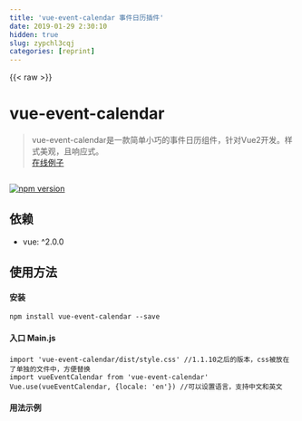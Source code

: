 ```yaml
---
title: 'vue-event-calendar 事件日历插件' 
date: 2019-01-29 2:30:10
hidden: true
slug: zypchl3cqj
categories: [reprint]
---
```


{{< raw >}}

                    
<h1 id="articleHeader0">vue-event-calendar</h1>
<blockquote><p>vue-event-calendar是一款简单小巧的事件日历组件，针对Vue2开发。样式美观，且响应式。<br><a href="http://geoffzhu.cn/vue-event-calendar/" rel="nofollow noreferrer" target="_blank">在线例子</a></p></blockquote>
<p><span class="img-wrap"><img data-src="/img/remote/1460000007898860?w=591&amp;h=415" src="https://static.alili.tech/img/remote/1460000007898860?w=591&amp;h=415" alt="" title="" style="cursor: pointer; display: inline;"></span></p>
<p><a href="https://www.npmjs.com/package/vue-event-calendar" rel="nofollow noreferrer" target="_blank"><span class="img-wrap"><img data-src="/img/remote/1460000007898861" src="https://static.alili.tech/img/remote/1460000007898861" alt="npm version" title="npm version" style="cursor: pointer; display: inline;"></span></a></p>
<h2 id="articleHeader1">依赖</h2>
<ul><li>vue: ^2.0.0</li></ul>
<h2 id="articleHeader2">使用方法</h2>
<h4>安装</h4>
<div class="widget-codetool" style="display:none;">
      <div class="widget-codetool--inner">
      <span class="selectCode code-tool" data-toggle="tooltip" data-placement="top" title="" data-original-title="全选"></span>
      <span type="button" class="copyCode code-tool" data-toggle="tooltip" data-placement="top" data-clipboard-text=" npm install vue-event-calendar --save" title="" data-original-title="复制"></span>
      <span type="button" class="saveToNote code-tool" data-toggle="tooltip" data-placement="top" title="" data-original-title="放进笔记"></span>
      </div>
      </div><pre class="hljs sql"><code class="sh" style="word-break: break-word; white-space: initial;"> npm <span class="hljs-keyword">install</span> vue-<span class="hljs-keyword">event</span>-calendar <span class="hljs-comment">--save</span></code></pre>
<h4>入口 Main.js</h4>
<div class="widget-codetool" style="display:none;">
      <div class="widget-codetool--inner">
      <span class="selectCode code-tool" data-toggle="tooltip" data-placement="top" title="" data-original-title="全选"></span>
      <span type="button" class="copyCode code-tool" data-toggle="tooltip" data-placement="top" data-clipboard-text="import 'vue-event-calendar/dist/style.css' //1.1.10之后的版本，css被放在了单独的文件中，方便替换
import vueEventCalendar from 'vue-event-calendar'
Vue.use(vueEventCalendar, {locale: 'en'}) //可以设置语言，支持中文和英文" title="" data-original-title="复制"></span>
      <span type="button" class="saveToNote code-tool" data-toggle="tooltip" data-placement="top" title="" data-original-title="放进笔记"></span>
      </div>
      </div><pre class="javascript hljs"><code class="javascript"><span class="hljs-keyword">import</span> <span class="hljs-string">'vue-event-calendar/dist/style.css'</span> <span class="hljs-comment">//1.1.10之后的版本，css被放在了单独的文件中，方便替换</span>
<span class="hljs-keyword">import</span> vueEventCalendar <span class="hljs-keyword">from</span> <span class="hljs-string">'vue-event-calendar'</span>
Vue.use(vueEventCalendar, {<span class="hljs-attr">locale</span>: <span class="hljs-string">'en'</span>}) <span class="hljs-comment">//可以设置语言，支持中文和英文</span></code></pre>
<h4>用法示例</h4>
<div class="widget-codetool" style="display:none;">
      <div class="widget-codetool--inner">
      <span class="selectCode code-tool" data-toggle="tooltip" data-placement="top" title="" data-original-title="全选"></span>
      <span type="button" class="copyCode code-tool" data-toggle="tooltip" data-placement="top" data-clipboard-text="<template>
  <vue-event-calendar :events=&quot;demoEvents&quot; @monthChanged=&quot;&quot; @dayChanged=&quot;&quot;></vue-event-calendar>
</template>

<script>
export default {
  data () {
    return {
      demoEvents: [{
        date: '2016/12/15',
        title: 'eat',
        desc: 'longlonglong description'
      },{
        date: '2016/11/12',
        title: 'this is a title'
      }]
    }
  },
  methods: {
    monthChange (month) {
      console.log(month)
    },
    dayChange (day) {
      console.log(day)
    }
  }
}
</script>" title="" data-original-title="复制"></span>
      <span type="button" class="saveToNote code-tool" data-toggle="tooltip" data-placement="top" title="" data-original-title="放进笔记"></span>
      </div>
      </div><pre class="hljs xml"><code class="vue"><span class="hljs-tag">&lt;<span class="hljs-name">template</span>&gt;</span>
  <span class="hljs-tag">&lt;<span class="hljs-name">vue-event-calendar</span> <span class="hljs-attr">:events</span>=<span class="hljs-string">"demoEvents"</span> @<span class="hljs-attr">monthChanged</span>=<span class="hljs-string">""</span> @<span class="hljs-attr">dayChanged</span>=<span class="hljs-string">""</span>&gt;</span><span class="hljs-tag">&lt;/<span class="hljs-name">vue-event-calendar</span>&gt;</span>
<span class="hljs-tag">&lt;/<span class="hljs-name">template</span>&gt;</span>

<span class="hljs-tag">&lt;<span class="hljs-name">script</span>&gt;</span><span class="javascript">
<span class="hljs-keyword">export</span> <span class="hljs-keyword">default</span> {
  data () {
    <span class="hljs-keyword">return</span> {
      <span class="hljs-attr">demoEvents</span>: [{
        <span class="hljs-attr">date</span>: <span class="hljs-string">'2016/12/15'</span>,
        <span class="hljs-attr">title</span>: <span class="hljs-string">'eat'</span>,
        <span class="hljs-attr">desc</span>: <span class="hljs-string">'longlonglong description'</span>
      },{
        <span class="hljs-attr">date</span>: <span class="hljs-string">'2016/11/12'</span>,
        <span class="hljs-attr">title</span>: <span class="hljs-string">'this is a title'</span>
      }]
    }
  },
  <span class="hljs-attr">methods</span>: {
    monthChange (month) {
      <span class="hljs-built_in">console</span>.log(month)
    },
    dayChange (day) {
      <span class="hljs-built_in">console</span>.log(day)
    }
  }
}
</span><span class="hljs-tag">&lt;/<span class="hljs-name">script</span>&gt;</span></code></pre>
<h2 id="articleHeader3">自定义事件模版（可以允许你展示更多信息）</h2>
<p>vue-event-calendar允许自定义事件模版，但是这个功能需要Vue 2.1.0版本以上才可以使用。原因是我试用了2.1.0以上才有的新功能作用域插槽(Scoped Slots)。</p>
<div class="widget-codetool" style="display:none;">
      <div class="widget-codetool--inner">
      <span class="selectCode code-tool" data-toggle="tooltip" data-placement="top" title="" data-original-title="全选"></span>
      <span type="button" class="copyCode code-tool" data-toggle="tooltip" data-placement="top" data-clipboard-text="<template>
  <vue-event-calendar :events=&quot;demoEvents&quot;>
      <template scope=&quot;props&quot;>
        <div v-for=&quot;(event, index) in props.showEvents&quot; class=&quot;event-item&quot;>
          <!-- 这里拿到的是传入的单个event所有数据 -->
          "{{"event"}}"
        </div>
      </template>
    </vue-event-calendar>
</template>

<script>
export default {
  data () {
    return {
      demoEvents: [{
        date: '2016/12/15',
        title: 'eat',
        desc: 'longlonglong description'
      },{
        date: '2016/11/12',
        title: 'this is a title'
      }]
    }
  }
}
</script>" title="" data-original-title="复制"></span>
      <span type="button" class="saveToNote code-tool" data-toggle="tooltip" data-placement="top" title="" data-original-title="放进笔记"></span>
      </div>
      </div><pre class="hljs django"><code class="vue"><span class="xml"><span class="hljs-tag">&lt;<span class="hljs-name">template</span>&gt;</span>
  <span class="hljs-tag">&lt;<span class="hljs-name">vue-event-calendar</span> <span class="hljs-attr">:events</span>=<span class="hljs-string">"demoEvents"</span>&gt;</span>
      <span class="hljs-tag">&lt;<span class="hljs-name">template</span> <span class="hljs-attr">scope</span>=<span class="hljs-string">"props"</span>&gt;</span>
        <span class="hljs-tag">&lt;<span class="hljs-name">div</span> <span class="hljs-attr">v-for</span>=<span class="hljs-string">"(event, index) in props.showEvents"</span> <span class="hljs-attr">class</span>=<span class="hljs-string">"event-item"</span>&gt;</span>
          <span class="hljs-comment">&lt;!-- 这里拿到的是传入的单个event所有数据 --&gt;</span>
          </span><span class="hljs-template-variable">"{{"event"}}"</span><span class="xml">
        <span class="hljs-tag">&lt;/<span class="hljs-name">div</span>&gt;</span>
      <span class="hljs-tag">&lt;/<span class="hljs-name">template</span>&gt;</span>
    <span class="hljs-tag">&lt;/<span class="hljs-name">vue-event-calendar</span>&gt;</span>
<span class="hljs-tag">&lt;/<span class="hljs-name">template</span>&gt;</span>

<span class="hljs-tag">&lt;<span class="hljs-name">script</span>&gt;</span><span class="javascript">
<span class="hljs-keyword">export</span> <span class="hljs-keyword">default</span> {
  data () {
    <span class="hljs-keyword">return</span> {
      <span class="hljs-attr">demoEvents</span>: [{
        <span class="hljs-attr">date</span>: <span class="hljs-string">'2016/12/15'</span>,
        <span class="hljs-attr">title</span>: <span class="hljs-string">'eat'</span>,
        <span class="hljs-attr">desc</span>: <span class="hljs-string">'longlonglong description'</span>
      },{
        <span class="hljs-attr">date</span>: <span class="hljs-string">'2016/11/12'</span>,
        <span class="hljs-attr">title</span>: <span class="hljs-string">'this is a title'</span>
      }]
    }
  }
}
</span><span class="hljs-tag">&lt;/<span class="hljs-name">script</span>&gt;</span></span></code></pre>
<h2 id="articleHeader4">组件事件</h2>
<p>可以监听的事件有两个，选择了哪天和当月是哪月，当发生改变时，会触发监听函数。函数中的回调参数为改变后的日期。</p>
<div class="widget-codetool" style="display:none;">
      <div class="widget-codetool--inner">
      <span class="selectCode code-tool" data-toggle="tooltip" data-placement="top" title="" data-original-title="全选"></span>
      <span type="button" class="copyCode code-tool" data-toggle="tooltip" data-placement="top" data-clipboard-text="<template>
  <vue-event-calendar
    :events=&quot;demoEvents&quot;
    @day-changed=&quot;handleDayChanged&quot;
    @month-changed=&quot;handleMonthChanged&quot;>
  </vue-event-calendar>
</template>" title="" data-original-title="复制"></span>
      <span type="button" class="saveToNote code-tool" data-toggle="tooltip" data-placement="top" title="" data-original-title="放进笔记"></span>
      </div>
      </div><pre class="hljs xml"><code><span class="hljs-tag">&lt;<span class="hljs-name">template</span>&gt;</span>
  <span class="hljs-tag">&lt;<span class="hljs-name">vue-event-calendar</span>
    <span class="hljs-attr">:events</span>=<span class="hljs-string">"demoEvents"</span>
    @<span class="hljs-attr">day-changed</span>=<span class="hljs-string">"handleDayChanged"</span>
    @<span class="hljs-attr">month-changed</span>=<span class="hljs-string">"handleMonthChanged"</span>&gt;</span>
  <span class="hljs-tag">&lt;/<span class="hljs-name">vue-event-calendar</span>&gt;</span>
<span class="hljs-tag">&lt;/<span class="hljs-name">template</span>&gt;</span></code></pre>
<h2 id="articleHeader5">Options</h2>
<div class="widget-codetool" style="display:none;">
      <div class="widget-codetool--inner">
      <span class="selectCode code-tool" data-toggle="tooltip" data-placement="top" title="" data-original-title="全选"></span>
      <span type="button" class="copyCode code-tool" data-toggle="tooltip" data-placement="top" data-clipboard-text="  // 当 Vue.use时, 可以设置的参数
  {
    locale: 'en',
    color: 'black', //Set main color
    className: 'Custom className for current clicked date', // (default: 'selected-day')
    weekStartOn: 'week Start on which day'  // Can be: 1, 2, 3, 4, 5, 6, 0 (default: 0)
  }" title="" data-original-title="复制"></span>
      <span type="button" class="saveToNote code-tool" data-toggle="tooltip" data-placement="top" title="" data-original-title="放进笔记"></span>
      </div>
      </div><pre class="hljs less"><code>  <span class="hljs-comment">// 当 Vue.use时, 可以设置的参数</span>
  {
    <span class="hljs-attribute">locale</span>: <span class="hljs-string">'en'</span>,
    <span class="hljs-attribute">color</span>: <span class="hljs-string">'black'</span>, <span class="hljs-comment">//Set main color</span>
    <span class="hljs-attribute">className</span>: <span class="hljs-string">'Custom className for current clicked date'</span>, <span class="hljs-comment">// (default: 'selected-day')</span>
    <span class="hljs-attribute">weekStartOn</span>: <span class="hljs-string">'week Start on which day'</span>  <span class="hljs-comment">// Can be: 1, 2, 3, 4, 5, 6, 0 (default: 0)</span>
  }</code></pre>
<h2 id="articleHeader6">API</h2>
<div class="widget-codetool" style="display:none;">
      <div class="widget-codetool--inner">
      <span class="selectCode code-tool" data-toggle="tooltip" data-placement="top" title="" data-original-title="全选"></span>
      <span type="button" class="copyCode code-tool" data-toggle="tooltip" data-placement="top" data-clipboard-text="// 下个月
this.$EventCalendar.nextMonth()" title="" data-original-title="复制"></span>
      <span type="button" class="saveToNote code-tool" data-toggle="tooltip" data-placement="top" title="" data-original-title="放进笔记"></span>
      </div>
      </div><pre class="javascript hljs"><code class="javascript"><span class="hljs-comment">// 下个月</span>
<span class="hljs-keyword">this</span>.$EventCalendar.nextMonth()</code></pre>
<div class="widget-codetool" style="display:none;">
      <div class="widget-codetool--inner">
      <span class="selectCode code-tool" data-toggle="tooltip" data-placement="top" title="" data-original-title="全选"></span>
      <span type="button" class="copyCode code-tool" data-toggle="tooltip" data-placement="top" data-clipboard-text="// 上个月
this.$EventCalendar.preMonth()" title="" data-original-title="复制"></span>
      <span type="button" class="saveToNote code-tool" data-toggle="tooltip" data-placement="top" title="" data-original-title="放进笔记"></span>
      </div>
      </div><pre class="javascript hljs"><code class="javascript"><span class="hljs-comment">// 上个月</span>
<span class="hljs-keyword">this</span>.$EventCalendar.preMonth()</code></pre>
<div class="widget-codetool" style="display:none;">
      <div class="widget-codetool--inner">
      <span class="selectCode code-tool" data-toggle="tooltip" data-placement="top" title="" data-original-title="全选"></span>
      <span type="button" class="copyCode code-tool" data-toggle="tooltip" data-placement="top" data-clipboard-text="//到指定日期
this.$EventCalendar.toDate('2016/11/12')" title="" data-original-title="复制"></span>
      <span type="button" class="saveToNote code-tool" data-toggle="tooltip" data-placement="top" title="" data-original-title="放进笔记"></span>
      </div>
      </div><pre class="javascript hljs"><code class="javascript"><span class="hljs-comment">//到指定日期</span>
<span class="hljs-keyword">this</span>.$EventCalendar.toDate(<span class="hljs-string">'2016/11/12'</span>)</code></pre>
<p>可以看我写的<a href="https://github.com/GeoffZhu/vue-event-calendar/tree/master/demo" rel="nofollow noreferrer" target="_blank">Demo</a></p>
<h2 id="articleHeader7">开发</h2>
<p>可以在github直接clone我的项目然后执行如下命令继续二次开发或发版，欢迎star&amp;&amp;issue</p>
<div class="widget-codetool" style="display:none;">
      <div class="widget-codetool--inner">
      <span class="selectCode code-tool" data-toggle="tooltip" data-placement="top" title="" data-original-title="全选"></span>
      <span type="button" class="copyCode code-tool" data-toggle="tooltip" data-placement="top" data-clipboard-text="npm run dev  //develop
npm run build //production" title="" data-original-title="复制"></span>
      <span type="button" class="saveToNote code-tool" data-toggle="tooltip" data-placement="top" title="" data-original-title="放进笔记"></span>
      </div>
      </div><pre class="hljs dockerfile"><code>npm <span class="hljs-keyword">run</span><span class="bash"> dev  //develop
</span>npm <span class="hljs-keyword">run</span><span class="bash"> build //production</span></code></pre>
<h2 id="articleHeader8">Change log</h2>
<h5>1.3.6 -&gt; 1.4.0</h5>
<ul>
<li>去除了当天的背景，改用一个在日期下面的小圆点替代</li>
<li>增加选中日期样式</li>
</ul>

                
{{< /raw >}}

# 版权声明
本文资源来源互联网，仅供学习研究使用，版权归该资源的合法拥有者所有，

本文仅用于学习、研究和交流目的。转载请注明出处、完整链接以及原作者。

原作者若认为本站侵犯了您的版权，请联系我们，我们会立即删除！

## 原文标题
vue-event-calendar 事件日历插件

## 原文链接
[https://segmentfault.com/a/1190000007898857](https://segmentfault.com/a/1190000007898857)

